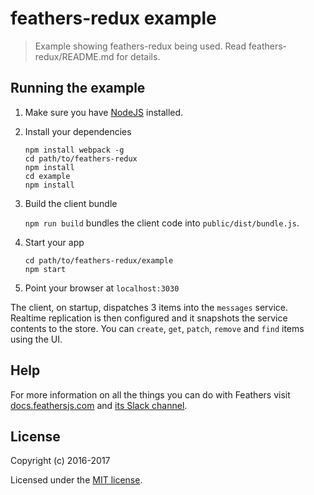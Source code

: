 # feathers-redux example

> Example showing feathers-redux being used.
Read feathers-redux/README.md for details.

## Running the example

1. Make sure you have [NodeJS](https://nodejs.org/) installed.
2. Install your dependencies
    
    ```
    npm install webpack -g
    cd path/to/feathers-redux
    npm install
    cd example
    npm install
    ```

3. Build the client bundle
   
   `npm run build` bundles the client code into `public/dist/bundle.js`.
   
4. Start your app
    
    ```
    cd path/to/feathers-redux/example
    npm start
    ```
    
5. Point your browser at `localhost:3030`

The client, on startup, dispatches 3 items into the `messages` service.
Realtime replication is then configured and it snapshots the service contents to the store.
You can `create`, `get`, `patch`, `remove` and `find` items using the UI.

## Help

For more information on all the things you can do with Feathers visit
[docs.feathersjs.com](http://docs.feathersjs.com)
and
[its Slack channel](https://feathersjs.slack.com/messages/C08QQ5YDA/).

## License

Copyright (c) 2016-2017

Licensed under the [MIT license](LICENSE).
